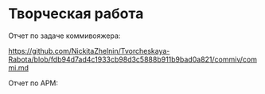 # Творческая работа
Отчет по задаче коммивояжера:

https://github.com/NickitaZhelnin/Tvorcheskaya-Rabota/blob/fdb94d7ad4c1933cb98d3c5888b911b9bad0a821/commiv/commi.md

Отчет по АРМ:

